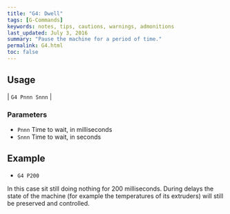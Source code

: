 ```yaml
---
title: "G4: Dwell" 
tags: [G-Commands]
keywords: notes, tips, cautions, warnings, admonitions
last_updated: July 3, 2016
summary: "Pause the machine for a period of time."
permalink: G4.html
toc: false
---
```


## Usage ##

| `G4 Pnnn Snnn` | 

### Parameters ###

+ `Pnnn` Time to wait, in milliseconds
+ `Snnn` Time to wait, in seconds

## Example ##

+ `G4 P200`

In this case sit still doing nothing for 200 milliseconds. During delays the state of the machine (for example the temperatures of its extruders) will still be preserved and controlled.


